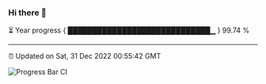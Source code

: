 ### Hi there 👋

⏳ Year progress { █████████████████████████████▁ } 99.74 %

---

⏰ Updated on Sat, 31 Dec 2022 00:55:42 GMT

![Progress Bar CI](https://github.com/liununu/liununu/workflows/Progress%20Bar%20CI/badge.svg)
